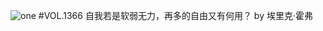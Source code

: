 ![one](http://image.wufazhuce.com/FkmErTtrvnFYlgtEgK7LT7nM7q-O)
#VOL.1366
自我若是软弱无力，再多的自由又有何用？ by 埃里克·霍弗